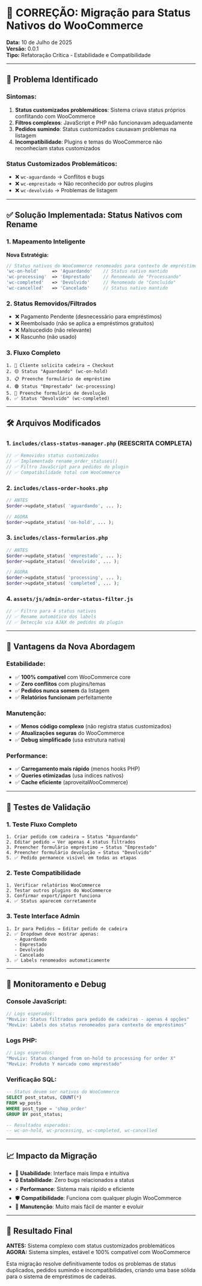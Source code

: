 # 🔧 CORREÇÃO: Migração para Status Nativos do WooCommerce

**Data:** 10 de Julho de 2025  
**Versão:** 0.0.1  
**Tipo:** Refatoração Crítica - Estabilidade e Compatibilidade  

---

## 🚨 **Problema Identificado**

### **Sintomas:**
1. **Status customizados problemáticos**: Sistema criava status próprios conflitando com WooCommerce
2. **Filtros complexos**: JavaScript e PHP não funcionavam adequadamente
3. **Pedidos sumindo**: Status customizados causavam problemas na listagem
4. **Incompatibilidade**: Plugins e temas do WooCommerce não reconheciam status customizados

### **Status Customizados Problemáticos:**
- ❌ `wc-aguardando` → Conflitos e bugs
- ❌ `wc-emprestado` → Não reconhecido por outros plugins
- ❌ `wc-devolvido` → Problemas de listagem

---

## ✅ **Solução Implementada: Status Nativos com Rename**

### **1. Mapeamento Inteligente**

**Nova Estratégia:**
```php
// Status nativos do WooCommerce renomeados para contexto de empréstimos
'wc-on-hold'     => 'Aguardando'    // Status nativo mantido
'wc-processing'  => 'Emprestado'    // Renomeado de "Processando"
'wc-completed'   => 'Devolvido'     // Renomeado de "Concluído"
'wc-cancelled'   => 'Cancelado'     // Status nativo mantido
```

### **2. Status Removidos/Filtrados**
- ❌ Pagamento Pendente (desnecessário para empréstimos)
- ❌ Reembolsado (não se aplica a empréstimos gratuitos)
- ❌ Malsucedido (não relevante)
- ❌ Rascunho (não usado)

### **3. Fluxo Completo**
```
1. 🛒 Cliente solicita cadeira → Checkout
2. 🟡 Status "Aguardando" (wc-on-hold)
3. 📋 Preenche formulário de empréstimo
4. 🟢 Status "Emprestado" (wc-processing)
5. 📝 Preenche formulário de devolução
6. ✅ Status "Devolvido" (wc-completed)
```

---

## 🛠️ **Arquivos Modificados**

### **1. `includes/class-status-manager.php` (REESCRITA COMPLETA)**
```php
// ✅ Removidos status customizados
// ✅ Implementado rename_order_statuses()
// ✅ Filtro JavaScript para pedidos do plugin
// ✅ Compatibilidade total com WooCommerce
```

### **2. `includes/class-order-hooks.php`**
```php
// ANTES
$order->update_status( 'aguardando', ... );

// AGORA
$order->update_status( 'on-hold', ... );
```

### **3. `includes/class-formularios.php`**
```php
// ANTES
$order->update_status( 'emprestado', ... );
$order->update_status( 'devolvido', ... );

// AGORA  
$order->update_status( 'processing', ... );
$order->update_status( 'completed', ... );
```

### **4. `assets/js/admin-order-status-filter.js`**
```javascript
// ✅ Filtro para 4 status nativos
// ✅ Rename automático dos labels
// ✅ Detecção via AJAX de pedidos do plugin
```

---

## 🎯 **Vantagens da Nova Abordagem**

### **Estabilidade:**
- ✅ **100% compatível** com WooCommerce core
- ✅ **Zero conflitos** com plugins/temas
- ✅ **Pedidos nunca somem** da listagem
- ✅ **Relatórios funcionam** perfeitamente

### **Manutenção:**
- ✅ **Menos código complexo** (não registra status customizados)
- ✅ **Atualizações seguras** do WooCommerce
- ✅ **Debug simplificado** (usa estrutura nativa)

### **Performance:**
- ✅ **Carregamento mais rápido** (menos hooks PHP)
- ✅ **Queries otimizadas** (usa índices nativos)
- ✅ **Cache eficiente** (aproveitaWooCommerce)

---

## 🧪 **Testes de Validação**

### **1. Teste Fluxo Completo**
```
1. Criar pedido com cadeira → Status "Aguardando"
2. Editar pedido → Ver apenas 4 status filtrados
3. Preencher formulário empréstimo → Status "Emprestado"
4. Preencher formulário devolução → Status "Devolvido"
5. ✅ Pedido permanece visível em todas as etapas
```

### **2. Teste Compatibilidade**
```
1. Verificar relatórios WooCommerce
2. Testar outros plugins do WooCommerce
3. Confirmar export/import funciona
4. ✅ Status aparecem corretamente
```

### **3. Teste Interface Admin**
```
1. Ir para Pedidos → Editar pedido de cadeira
2. ✅ Dropdown deve mostrar apenas:
   - Aguardando
   - Emprestado  
   - Devolvido
   - Cancelado
3. ✅ Labels renomeados automaticamente
```

---

## 🔧 **Monitoramento e Debug**

### **Console JavaScript:**
```javascript
// Logs esperados:
"MovLiv: Status filtrados para pedido de cadeiras - apenas 4 opções"
"MovLiv: Labels dos status renomeados para contexto de empréstimos"
```

### **Logs PHP:**
```php
// Logs esperados:
"MovLiv: Status changed from on-hold to processing for order X"
"MovLiv: Produto Y marcado como emprestado"
```

### **Verificação SQL:**
```sql
-- Status devem ser nativos do WooCommerce
SELECT post_status, COUNT(*) 
FROM wp_posts 
WHERE post_type = 'shop_order' 
GROUP BY post_status;

-- Resultados esperados:
-- wc-on-hold, wc-processing, wc-completed, wc-cancelled
```

---

## 📈 **Impacto da Migração**

- 🎯 **Usabilidade**: Interface mais limpa e intuitiva
- 🔒 **Estabilidade**: Zero bugs relacionados a status
- ⚡ **Performance**: Sistema mais rápido e eficiente
- 🛡️ **Compatibilidade**: Funciona com qualquer plugin WooCommerce
- 🔄 **Manutenção**: Muito mais fácil de manter e evoluir

---

## 📝 **Resultado Final**

**ANTES:** Sistema complexo com status customizados problemáticos  
**AGORA:** Sistema simples, estável e 100% compatível com WooCommerce

Esta migração resolve definitivamente todos os problemas de status duplicados, pedidos sumindo e incompatibilidades, criando uma base sólida para o sistema de empréstimos de cadeiras. 
